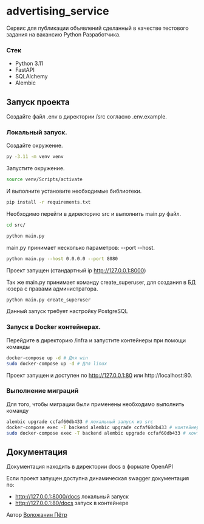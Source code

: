 # advertising_service

Сервис для публикации объявлений сделанный в качестве тестового задания на вакансию Python Разработчика.

### Стек
- Python 3.11
- FastAPI
- SQLAlchemy
- Alembic

## Запуск проекта

Создайте файл .env в директории /src согласно .env.example.

### Локальный запуск.
Создайте окружение.

```bash
py -3.11 -m venv venv
```

Запустите окружение.

```bash
source venv/Scripts/activate
```

И выполните установите необходимые библиотеки.

```bash
pip install -r requirements.txt
```

Необходимо перейти в директорию src и выполнить main.py файл.

```bash
cd src/
```

```bash
python main.py
```

main.py принимает несколько параметров: --port --host.

```bash
python main.py --host 0.0.0.0 --port 8080
```

Проект запущен (стандартный ip http://127.0.0.1:8000)

Так же main.py принимает команду create_superuser, для создания в БД юзера с правами администратора.

```bash
python main.py create_superuser
```

Данный запуск требует настройку PostgreSQL

### Запуск в Docker контейнерах.

Перейдите в директорию /infra и запустите контейнеры при помощи команды

```bash
docker-compose up -d # Для win
sudo docker-compose up -d # Для linux
```

Проект запущен и доступен по http://127.0.0.1:80 или http://localhost:80.

### Выполнение миграций

Для того, чтобы миграции были применены необходимо выполнить команду

```bash
alembic upgrade ccfaf60db433 # локальный запуск из src
docker-compose exec -T backend alembic upgrade ccfaf60db433 # контейнер win
sudo docker-compose exec -T backend alembic upgrade ccfaf60db433 # контейнер linux
```

## Документация

Документация находить в директории docs в формате OpenAPI

Если проект запущен доступна динамическая swagger документация по: 
- http://127.0.0.1:8000/docs локальный запуск
- http://127.0.0.1:80/docs запуск в контейнере 

Автор [Воложанин Пётр](https://github.com/V1cimus)


